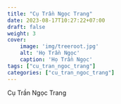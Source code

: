 ```yaml
---
title: "Cụ Trần Ngọc Trang"
date: 2023-08-17T10:27:22+07:00
draft: false
weight: 3
cover:
    image: 'img/treeroot.jpg'
    alt: 'Họ Trần Ngọc'
    caption: 'Họ Trần Ngọc'
tags: ["cu_tran_ngoc_trang"]
categories: ["cu_tran_ngoc_trang"]
---
```


Cụ Trần Ngọc Trang
